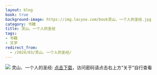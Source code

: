 ```yaml
---
layout: blog
book: true
background-image: https://img.locyoo.com/book灵山、一个人的圣经.jpg
category: 书籍
title: 灵山、一个人的圣经
tags:
- 书籍
- 文学
redirect_from:
  - /2024/03/灵山、一个人的圣经/
---
```

![](https://img.locyoo.com/book灵山、一个人的圣经.jpg)
灵山、一个人的圣经: <a name = "ref1" href="https://url18.ctfile.com/f/50983618-1377644905-5da6d2?p=3619">点击下载</a>，访问密码请点击右上方“关于”自行查看